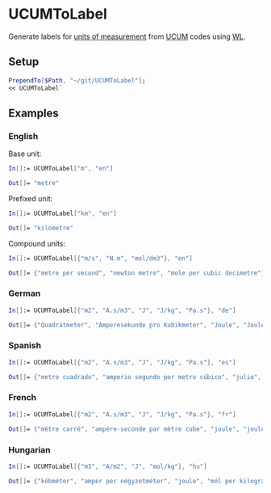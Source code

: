 # UCUMToLabel

Generate labels for [units of measurement](http://www.wikidata.org/entity/Q47574) from [UCUM](http://www.wikidata.org/entity/Q2494286) codes using [WL](http://www.wikidata.org/entity/Q15241057).

## Setup
```Mathematica
PrependTo[$Path, "~/git/UCUMToLabel"];
<< UCUMToLabel`
```

## Examples

### English
Base unit:
```Mathematica
In[]:= UCUMToLabel["m", "en"]

Out[]= "metre"
```

Prefixed unit:
```Mathematica
In[]:= UCUMToLabel["km", "en"]

Out[]= "kilometre"
```

Compound units:
```Mathematica
In[]:= UCUMToLabel[{"m/s", "N.m", "mol/dm3"}, "en"]

Out[]= {"metre per second", "newton metre", "mole per cubic decimetre"}
```

### German
```Mathematica
In[]:= UCUMToLabel[{"m2", "A.s/m3", "J", "J/kg", "Pa.s"}, "de"]

Out[]= {"Quadratmeter", "Amperesekunde pro Kubikmeter", "Joule", "Joule pro Kilogramm", "Pascalsekunde"}
```

### Spanish
```Mathematica
In[]:= UCUMToLabel[{"m2", "A.s/m3", "J", "J/kg", "Pa.s"}, "es"]

Out[]= {"metro cuadrado", "amperio segundo por metro cúbico", "julio", "julio por kilogramo", "pascal segundo"}
```

### French
```Mathematica
In[]:= UCUMToLabel[{"m2", "A.s/m3", "J", "J/kg", "Pa.s"}, "fr"]

Out[]= {"mètre carré", "ampère-seconde par mètre cube", "joule", "joule par kilogramme", "pascal-seconde"}
```

### Hungarian
```Mathematica
In[]:= UCUMToLabel[{"m3", "A/m2", "J", "mol/kg"}, "hu"]

Out[]= {"köbméter", "amper per négyzetméter", "joule", "mól per kilogramm"}
```

